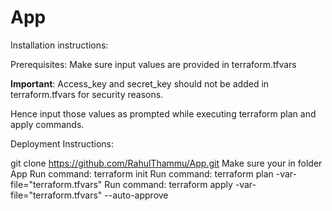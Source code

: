 # App

Installation instructions:

Prerequisites: 
Make sure input values are provided in terraform.tfvars

**Important**: Access_key and secret_key should not be added in terraform.tfvars for security reasons.

Hence input those values as prompted while executing terraform plan and apply commands.


Deployment Instructions:

git clone https://github.com/RahulThammu/App.git
Make sure your in folder App
Run command: terraform init
Run command: terraform plan -var-file="terraform.tfvars"
Run command: terraform apply -var-file="terraform.tfvars" --auto-approve